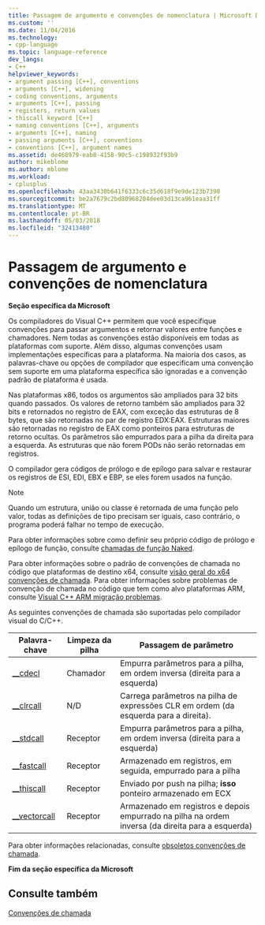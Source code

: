 ```yaml
---
title: Passagem de argumento e convenções de nomenclatura | Microsoft Docs
ms.custom: ''
ms.date: 11/04/2016
ms.technology:
- cpp-language
ms.topic: language-reference
dev_langs:
- C++
helpviewer_keywords:
- argument passing [C++], conventions
- arguments [C++], widening
- coding conventions, arguments
- arguments [C++], passing
- registers, return values
- thiscall keyword [C++]
- naming conventions [C++], arguments
- arguments [C++], naming
- passing arguments [C++], conventions
- conventions [C++], argument names
ms.assetid: de468979-eab8-4158-90c5-c198932f93b9
author: mikeblome
ms.author: mblome
ms.workload:
- cplusplus
ms.openlocfilehash: 43aa3430b641f6333c6c35d618f9e9de123b7390
ms.sourcegitcommit: be2a7679c2bd80968204dee03d13ca961eaa31ff
ms.translationtype: MT
ms.contentlocale: pt-BR
ms.lasthandoff: 05/03/2018
ms.locfileid: "32413480"
---
```

# <a name="argument-passing-and-naming-conventions"></a>Passagem de argumento e convenções de nomenclatura
**Seção específica da Microsoft**  
  
 Os compiladores do Visual C++ permitem que você especifique convenções para passar argumentos e retornar valores entre funções e chamadores. Nem todas as convenções estão disponíveis em todas as plataformas com suporte. Além disso, algumas convenções usam implementações específicas para a plataforma. Na maioria dos casos, as palavras-chave ou opções de compilador que especificam uma convenção sem suporte em uma plataforma específica são ignoradas e a convenção padrão de plataforma é usada.  
  
 Nas plataformas x86, todos os argumentos são ampliados para 32 bits quando passados. Os valores de retorno também são ampliados para 32 bits e retornados no registro de EAX, com exceção das estruturas de 8 bytes, que são retornadas no par de registro EDX:EAX. Estruturas maiores são retornadas no registro de EAX como ponteiros para estruturas de retorno ocultas. Os parâmetros são empurrados para a pilha da direita para a esquerda. As estruturas que não forem PODs não serão retornadas em registros.  
  
 O compilador gera códigos de prólogo e de epílogo para salvar e restaurar os registros de ESI, EDI, EBX e EBP, se eles forem usados na função.  
  
> [!NOTE]
>  Quando um estrutura, união ou classe é retornada de uma função pelo valor, todas as definições de tipo precisam ser iguais, caso contrário, o programa poderá falhar no tempo de execução.  
  
 Para obter informações sobre como definir seu próprio código de prólogo e epílogo de função, consulte [chamadas de função Naked](../cpp/naked-function-calls.md).  
  
 Para obter informações sobre o padrão de convenções de chamada no código que plataformas de destino x64, consulte [visão geral do x64 convenções de chamada](../build/overview-of-x64-calling-conventions.md). Para obter informações sobre problemas de convenção de chamada no código que tem como alvo plataformas ARM, consulte [Visual C++ ARM migração problemas](../build/common-visual-cpp-arm-migration-issues.md).  
  
 As seguintes convenções de chamada são suportadas pelo compilador visual do C/C++.  
  
|Palavra-chave|Limpeza da pilha|Passagem de parâmetro|  
|-------------|-------------------|-----------------------|  
|[__cdecl](../cpp/cdecl.md)|Chamador|Empurra parâmetros para a pilha, em ordem inversa (direita para a esquerda)|  
|[__clrcall](../cpp/clrcall.md)|N/D|Carrega parâmetros na pilha de expressões CLR em ordem (da esquerda para a direita).|  
|[__stdcall](../cpp/stdcall.md)|Receptor|Empurra parâmetros para a pilha, em ordem inversa (direita para a esquerda)|  
|[__fastcall](../cpp/fastcall.md)|Receptor|Armazenado em registros, em seguida, empurrado para a pilha|  
|[__thiscall](../cpp/thiscall.md)|Receptor|Enviado por push na pilha; **isso** ponteiro armazenado em ECX|  
|[__vectorcall](../cpp/vectorcall.md)|Receptor|Armazenado em registros e depois empurrado na pilha na ordem inversa (da direita para a esquerda)|  
  
 Para obter informações relacionadas, consulte [obsoletos convenções de chamada](../cpp/obsolete-calling-conventions.md).  
  
 **Fim da seção específica da Microsoft**  
  
## <a name="see-also"></a>Consulte também  
 [Convenções de chamada](../cpp/calling-conventions.md)